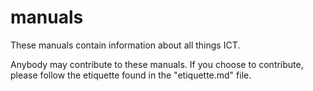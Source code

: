 # manuals

These manuals contain information about all things ICT.

Anybody may contribute to these manuals. If you choose to contribute, please follow the etiquette found in the "etiquette.md" file.
